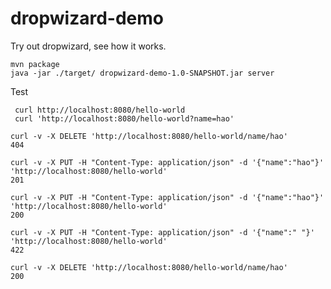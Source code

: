 # dropwizard-demo
Try out dropwizard, see how it works. 

    mvn package
    java -jar ./target/ dropwizard-demo-1.0-SNAPSHOT.jar server

Test

     curl http://localhost:8080/hello-world
     curl 'http://localhost:8080/hello-world?name=hao'

    curl -v -X DELETE 'http://localhost:8080/hello-world/name/hao' 
    404

    curl -v -X PUT -H "Content-Type: application/json" -d '{"name":"hao"}' 'http://localhost:8080/hello-world'
    201

    curl -v -X PUT -H "Content-Type: application/json" -d '{"name":"hao"}' 'http://localhost:8080/hello-world'
    200

    curl -v -X PUT -H "Content-Type: application/json" -d '{"name":" "}' 'http://localhost:8080/hello-world'
    422

    curl -v -X DELETE 'http://localhost:8080/hello-world/name/hao'
    200


